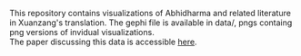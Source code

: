 This repository contains visualizations of Abhidharma and related literature in Xuanzang's translation.
The gephi file is available in data/, pngs containg png versions of invidual visualizations.  
The paper discussing this data is accessible [here](https://www.mdpi.com/2077-1444/14/7/911).

